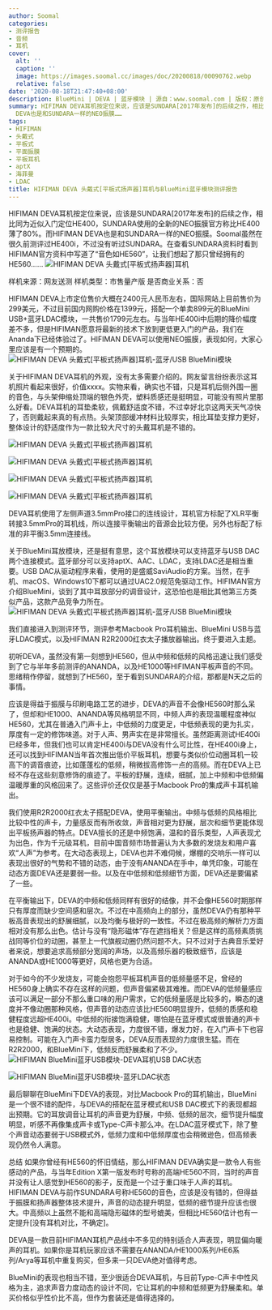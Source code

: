 ```yaml
---
author: Soomal
categories:
- 测评报告
- 音频
- 耳机
cover:
  alt: ''
  caption: ''
  image: https://images.soomal.cc/images/doc/20200818/00090762.webp
  relative: false
date: '2020-08-18T21:47:40+08:00'
description: BlueMini | DEVA | 蓝牙模块 | 源自：www.soomal.com | 版权：原创 |  平均/总评分：08.80/88
summary: HIFIMAN DEVA耳机按定位来说，应该是SUNDARA[2017年发布]的后续之作，相比更早期入门定位的HE400，SUNDARA使用的全新的NEO振膜官方称比HE400薄了80%。而HIFIMAN
  DEVA也是和SUNDARA一样的NEO振膜……
tags:
- HIFIMAN
- 头戴式
- 平板式
- 平面振膜
- 平板耳机
- aptX
- 海菲曼
- LDAC
title: HIFIMAN DEVA 头戴式[平板式扬声器]耳机与BlueMini蓝牙模块测评报告
---
```


HIFIMAN DEVA耳机按定位来说，应该是SUNDARA[2017年发布]的后续之作，相比同为近似入门定位HE400，SUNDARA使用的全新的NEO振膜官方称比HE400薄了80%。而HIFIMAN DEVA也是和SUNDARA一样的NEO振膜。Soomal虽然在很久前测评过HE400i，不过没有听过SUNDARA。在查看SUNDARA资料时看到HIFIMAN官方资料中写道了“音色如HE560”，让我们想起了那只曾经拥有的HE560……
![HIFIMAN DEVA 头戴式[平板式扬声器]耳机](https://images.soomal.cc/images/doc/20200815/00090669.webp)





样机来源：网友送测
样机类型：市售量产版
是否商业关系：否

HIFIMAN DEVA上市定位售价大概在2400元人民币左右，国际网站上目前售价为299美元，不过目前国内网购价格在1399元，搭配一个单卖899元的BlueMini USB+蓝牙LDAC模块，一共售价1799元左右。与当年HE400i中后期的降价幅度差不多，但是HIFIMAN愿意将最新的技术下放到更低更入门的产品，我们在Ananda下已经体验过了。HIFIMAN DEVA可以使用NEO振膜，表现如何，大家心里应该是有一个预期的。
![HIFIMAN DEVA 头戴式[平板式扬声器]耳机-蓝牙/USB BlueMini模块](https://images.soomal.cc/images/doc/20200815/00090684.webp)




关于HIFIMAN DEVA耳机的外观，没有太多需要介绍的。网友留言纷纷表示这耳机照片看起来很好，价值xxxx。实物来看，确实也不错，只是耳机后侧外围一圈的音色，与头架伸缩处顶端的银色外壳，塑料质感还是挺明显，可能没有照片里那么好看。DEVA耳机的耳垫柔软，佩戴舒适度不错，不过幸好北京这两天天气凉快了，否则戴起来真的有点热。头架顶部缓冲材料比较厚实，相比耳垫支撑力更好，整体设计的舒适度作为一款比较大尺寸的头戴耳机是不错的。

![HIFIMAN DEVA 头戴式[平板式扬声器]耳机](https://images.soomal.cc/images/doc/20200815/00090672_01.webp)




![HIFIMAN DEVA 头戴式[平板式扬声器]耳机](https://images.soomal.cc/images/doc/20200815/00090673_01.webp)




![HIFIMAN DEVA 头戴式[平板式扬声器]耳机](https://images.soomal.cc/images/doc/20200815/00090677_01.webp)




![HIFIMAN DEVA 头戴式[平板式扬声器]耳机](https://images.soomal.cc/images/doc/20200815/00090678_01.webp)




DEVA耳机使用了左侧声道3.5mmPro接口的连线设计，耳机官方标配了XLR平衡转接3.5mmPro的耳机线，所以连接平衡输出的音源会比较方便。另外也标配了标准的非平衡3.5mm连接线。

关于BlueMini耳放模块，还是挺有意思，这个耳放模块可以支持蓝牙与USB DAC两个连接模式。蓝牙部分可以支持aptX、AAC、LDAC，支持LDAC还是相当重要。USB DAC从驱动程序来看，使用的是盛威SaviAudio的方案。当然，在手机、macOS、Windows10下都可以通过UAC2.0规范免驱动工作。HIFIMAN官方介绍BlueMini，谈到了其中耳放部分的调音设计，这恐怕也是相比其他第三方类似产品，这款产品竞争力所在。
![HIFIMAN DEVA 头戴式[平板式扬声器]耳机-蓝牙/USB BlueMini模块](https://images.soomal.cc/images/doc/20200815/00090685.webp)




我们直接进入到测评环节，测评参考Macbook Pro耳机输出、BlueMini USB与蓝牙LDAC模式，以及HIFIMAN R2R2000红衣太子播放器输出。终于要进入主题。

初听DEVA，虽然没有第一刻想到HE560，但从中频和低频的风格迅速让我们感受到了它与半年多前测评的ANANDA，以及HE1000等HIFIMAN平板声音的不同。思绪稍作停留，就想到了HE560，至于看到SUNDARA的介绍，那都是N天之后的事情。

应该是得益于振膜与印刷电路工艺的进步，DEVA的声音不会像HE560时那么呆了，但却和HE1000、ANANDA等风格明显不同，中频人声的表现温暖程度神似HE560，尤其在普通入门声卡上，中低频的力度更足，中低频表现的更为扎实，厚度有一定的修饰味道。对于人声、男声实在是非常擅长。虽然距离测试HE400i已经多年，但我们也可以肯定HE400i与DEVA没有什么可比性，在HE400i身上，还可以找到HIFIMAN当年首次推出低价平板耳机，想要与类似价位动圈耳机一较高下的调音痕迹，比如蓬蓬松的低频，稍微拔高修饰一点的高频。而在DEVA上已经不存在这些刻意修饰的痕迹了。平板的舒展，连续，细腻，加上中频和中低频偏温暖厚重的风格回来了。这些评价还仅仅是基于Macbook Pro的集成声卡耳机输出。

我们使用R2R2000红衣太子搭配DEVA，使用平衡输出。中频与低频的风格相比比较中性的声卡，力量感反而有所收敛，声音相对更为舒展，层次和细节更能体现出平板扬声器的特点。DEVA擅长的还是中频饱满，温和的音乐类型，人声表现尤为出色，作为千元级耳机，目前中国音频市场普遍认为大多数的发烧友和用户喜欢“人声”为参考。在大动态表现上，DEVA也并不难伺候，爆棚的交响乐一样可以表现出很好的气势和不错的动态，由于没有ANANDA在手中，单凭印象，可能在动态方面DEVA还是要弱一些。以及在中低频和低频细节方面，DEVA还是要偏紧了一些。

在平衡输出下，DEVA的中频和低频同样有很好的结像，并不会像HE560时期那样只有厚度而缺少空间感和层次。不过在中高频向上的部分，虽然DEVA仍有那种平板高音表现出的舒展细腻，以及均衡与极好的一致性。不过在极高频的解析力方面相对没有那么出色。估计与没有“隐形磁体”存在遮挡相关？但是这样的高频素质挑战同等价位的动圈，甚至上一代旗舰动圈仍然问题不大。只不过对于古典音乐爱好者来说，想要追求高频部分宽阔的声场，以及高频乐器的极致细节，应该是ANANDA或HE1000等更好，风格也更为合适。

对于如今的不少发烧友，可能会抱怨平板耳机声音的低频量感不足，曾经的HE560身上确实不存在这样的问题，但声音偏紧极其难推。而DEVA的低频量感应该可以满足一部分不那么重口味的用户需求，它的低频量感是比较多的，瞬态的速度并不像动圈那种风格，但声音的动态应该比HE560明显提升，低频的质感和稳健程度远超HE400i。中低频的衔接饱满稳健，哪怕是在蓝牙模式或很普通的声卡也是稳健、饱满的状态。大动态表现，力度很不错，爆发力好，在入门声卡下也容易控制。可能在入门声卡蛮力型居多，DEVA反而表现的力度很生猛。而在R2R2000，和BlueMini下，低频反而舒展柔和了不少。
![HIFIMAN BlueMini蓝牙USB模块-DEVA耳机USB DAC状态](https://images.soomal.cc/images/doc/20200818/00090763.webp)




![HIFIMAN BlueMini蓝牙USB模块-蓝牙LDAC状态](https://images.soomal.cc/images/doc/20200818/00090764.webp)




最后聊聊在BlueMini下DEVA的表现，对比Macbook Pro的耳机输出，BlueMini是一个很不错的配件，与DEVA的搭配在蓝牙模式和USB DAC模式下的表现都超出预期。它的耳放调音让耳机的声音更为舒展，中频、低频的层次，细节提升幅度明显，听感不再像集成声卡或Type-C声卡那么冲。在LDAC蓝牙模式下，除了整个声音动态要弱于USB模式外，低频力度和中低频厚度也会稍微逊色，但高频表现仍然令人满意。

总结
如果你曾经有HE560的怀旧情结，那么HIFIMAN DEVA确实是一款令人有些感动的产品，与当年Edition X第一版发布时号称的高端HE560不同，当时的声音并没有让人感觉到HE560的影子，反而是一个过于重口味于人声的耳机。HIFIMAN DEVA与前作SUNDARA号称HE560的音色，应该是没有错的，但得益于振膜和扬声器整体技术提升，声音的动态提升明显，低频的细节提升应该也很大。中高频以上虽然不能和高端隐形磁体的型号媲美，但相比HE560估计也有一定提升[没有耳机对比，不确定]。

DEVA是一款目前HIFIMAN耳机产品线中不多见的特别适合人声表现，明显偏向暖声的耳机。如果你是耳机玩家应该不需要在ANANDA/HE1000系列/HE6系列/Arya等耳机中重复购买，但多来一只DEVA绝对值得考虑。

BlueMini的表现也相当不错，至少很适合DEVA耳机，与目前Type-C声卡中性风格为主，追求声音力度动态的设计不同，它让耳机的中频和低频更为舒展柔和。单买价格似乎性价比不高，但作为套装还是值得选择的。